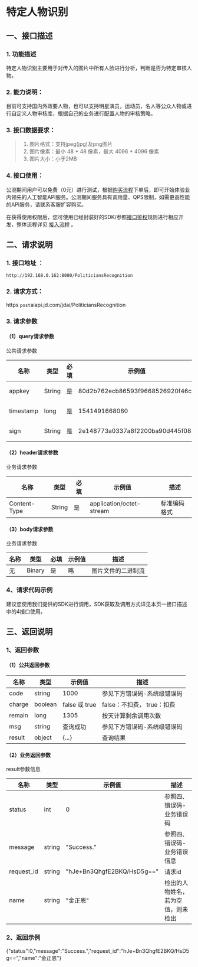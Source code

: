 # 特定人物识别

## 一、接口描述 
### 1. 功能描述  
  特定人物识别主要用于对传入的图片中所有人脸进行分析，判断是否为特定审核人物。
### 2. 能力说明：  
  目前可支持国内外政要人物，也可以支持明星演员，运动员，名人等公众人物或进行自定义人物审核库，根据自己的业务进行配置人物的审核策略。
### 3. 接口数据要求：  
> 1. 图片格式：支持jpeg(jpg)及png图片
> 2. 图片像素：最小 48 \* 48 像素，最大 4096 \* 4096 像素
> 3. 图片大小：小于2MB

### 4. 接口使用：  

公测期间用户可以免费（0元）进行测试，根据[购买流程](http://neuhub.jd.com/ai/api/image/pep)下单后，即可开始体验业内领先的人工智能API服务。公测期间服务具有调用量、QPS限制，如需更高性能的API服务，请联系客服扩容购买。


在获得使用权限后，您可使用已经封装好的SDK/参照[接口鉴权](https://aidoc.jd.com/user/auth.html)规则进行相应开发，整体流程详见   [接入流程](https://aidoc.jd.com/user/flow.html)  。

## 二、请求说明
### 1. 接口地址 ：
```
http://192.168.0.162:8080/PoliticiansRecognition
```
### 2. 请求方式：  
https  `post`aiapi.jd.com/jdai/PoliticiansRecognition
### 3. 请求参数    
#### （1）query请求参数  
公共请求参数  

名称 | 类型 | 必填 | 示例值	| 描述
------|------|-----|-----|-----
appkey | String | 是 | 80d2b762ecb86593f9668526920f46c	 | 您的appkey，可在买家中心控制台中获取  
timestamp | long | 是 | 1541491668060 | 请求的时间戳，精确到毫秒，timestamp有效期5分钟  
sign | String | 是 | 2e148773a0337a8f2200ba90d445f083	 | 签名，根据规则MD5(sectetkey,timestamp)， 

#### （2）header请求参数
业务请求参数

名称 | 类型 | 必填 | 示例值 | 描述
------|-----|-----|-----|-----
Content-Type | String | 是 | application/octet-stream | 标准编码格式

#### （3）body请求参数
业务请求参数

名称 | 类型 | 必填 | 示例值 | 描述
------|-----|-----|-----|-----
无 | Binary | 是 | 略 | 图片文件的二进制流

### 4、请求代码示例
建议您使用我们提供的SDK进行调用，SDK获取及调用方式详见本页一接口描述中的4接口使用。

## 三、返回说明
### 1、返回参数
#### （1）公共返回参数  

名称 | 类型 | 示例值 | 描述
------|-----|-----|-----
code | string | 1000 | 参见下方错误码-系统级错误码
charge | boolean | false 或 true | false：不扣费， true：扣费
remain | long | 1305 | 按天计算剩余调用次数
msg | string | 查询成功 | 参见下方错误码-系统级错误码
result | object | {...} | 查询结果

#### （2）业务返回参数

result参数信息

名称 | 类型 | 示例值 | 描述
------|-----|-----|-----
status|	int|	0|	参照四、错误码-业务错误码
message|	string|	"Success."|	参照四、错误码-业务错误信息
request_id| string| "hJe+Bn3QhgfE2BKQ/HsD5g=="| 请求id
name|	string|	"金正恩"|	检出的人物姓名，若为空值，则未检出

### 2、返回示例    

{"status":0,"message":"Success.","request_id":"hJe+Bn3QhgfE2BKQ/HsD5g==","name":"金正恩"}



